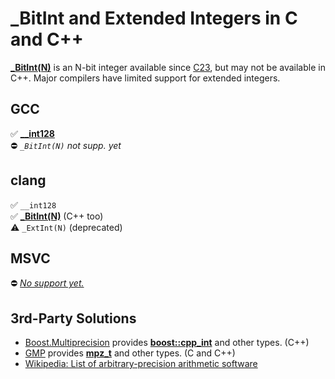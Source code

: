 # _BitInt and Extended Integers in C and C++

**[_BitInt(N)][1]** is an N-bit integer available since [C23](https://en.cppreference.com/w/c/23), but may not be
available in C++. Major compilers have limited support for extended integers.

[1]: https://en.cppreference.com/w/c/language/arithmetic_types#Integer_types

<!-- inline -->
## GCC
:white_check_mark: **[__int128](https://gcc.gnu.org/onlinedocs/gcc/_005f_005fint128.html)**<br>
:no_entry: *`_BitInt(N)` not supp. yet*

<!-- inline -->
## clang
:white_check_mark: `__int128`<br>
:white_check_mark: **[_BitInt(N)](https://clang.llvm.org/docs/LanguageExtensions.html#extended-integer-types)** (C++ too)<br>
:warning: `_ExtInt(N)` (deprecated)

<!-- inline -->
## MSVC
:no_entry: *[No support yet.](https://en.cppreference.com/w/c/compiler_support/23)*


## 3rd-Party Solutions
- [Boost.Multiprecision](https://www.boost.org/doc/libs/1_82_0/libs/multiprecision/doc/html/index.html) provides **[boost::cpp_int](https://www.boost.org/doc/libs/1_82_0/libs/multiprecision/doc/html/boost_multiprecision/tut/ints/cpp_int.html)** and other types. (C++)
- [GMP](https://en.wikipedia.org/wiki/GNU_Multiple_Precision_Arithmetic_Library) provides **[mpz_t](https://gmplib.org/manual/Integer-Functions)** and other types. (C and C++)
- [Wikipedia: List of arbitrary-precision arithmetic software](https://en.wikipedia.org/wiki/List_of_arbitrary-precision_arithmetic_software)
